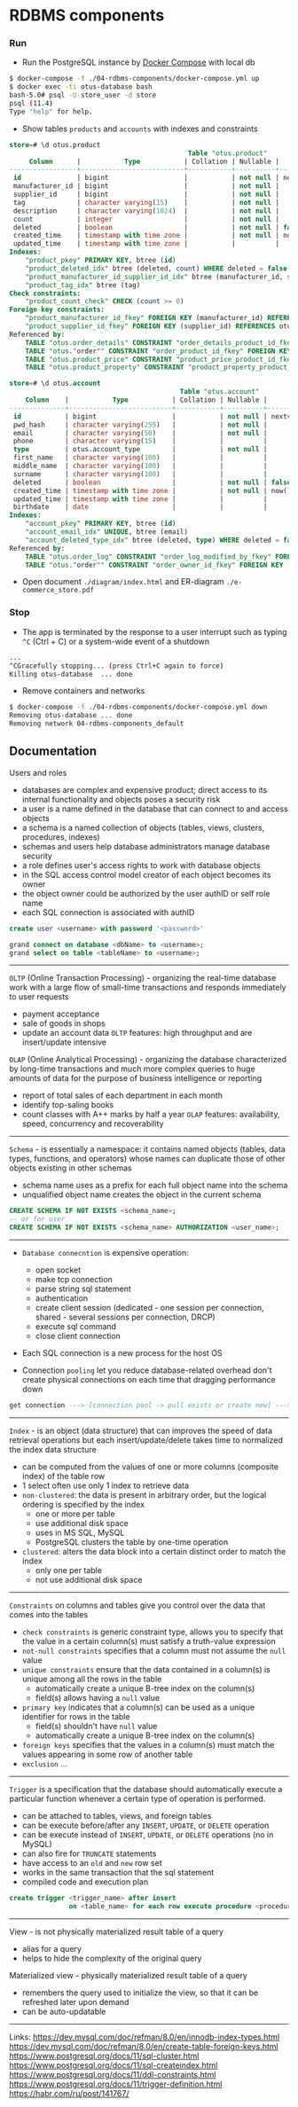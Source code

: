 RDBMS components
=======

### Run

 - Run the PostgreSQL instance by [Docker Compose](https://docs.docker.com/compose/) with local db
```bash
$ docker-compose -f ./04-rdbms-components/docker-compose.yml up
$ docker exec -ti otus-database bash
bash-5.0# psql -U store_user -d store
psql (11.4)
Type "help" for help.
```

 - Show tables `products` and `accounts` with indexes and constraints
```sql
store=# \d otus.product
                                             Table "otus.product"
     Column      |           Type           | Collation | Nullable |                 Default
-----------------+--------------------------+-----------+----------+------------------------------------------
 id              | bigint                   |           | not null | nextval('otus.product_id_seq'::regclass)
 manufacturer_id | bigint                   |           | not null |
 supplier_id     | bigint                   |           | not null |
 tag             | character varying(15)    |           | not null |
 description     | character varying(1024)  |           | not null |
 count           | integer                  |           | not null |
 deleted         | boolean                  |           | not null | false
 created_time    | timestamp with time zone |           | not null | now()
 updated_time    | timestamp with time zone |           |          |
Indexes:
    "product_pkey" PRIMARY KEY, btree (id)
    "product_deleted_idx" btree (deleted, count) WHERE deleted = false AND count > 0
    "product_manufacturer_id_supplier_id_idx" btree (manufacturer_id, supplier_id)
    "product_tag_idx" btree (tag)
Check constraints:
    "product_count_check" CHECK (count >= 0)
Foreign-key constraints:
    "product_manufacturer_id_fkey" FOREIGN KEY (manufacturer_id) REFERENCES otus.manufacturer(id)
    "product_supplier_id_fkey" FOREIGN KEY (supplier_id) REFERENCES otus.supplier(id)
Referenced by:
    TABLE "otus.order_details" CONSTRAINT "order_details_product_id_fkey" FOREIGN KEY (product_id) REFERENCES otus.product(id)
    TABLE "otus."order"" CONSTRAINT "order_product_id_fkey" FOREIGN KEY (product_id) REFERENCES otus.product(id)
    TABLE "otus.product_price" CONSTRAINT "product_price_product_id_fkey" FOREIGN KEY (product_id) REFERENCES otus.product(id)
    TABLE "otus.product_property" CONSTRAINT "product_property_product_id_fkey" FOREIGN KEY (product_id) REFERENCES otus.product(id)

store=# \d otus.account
                                           Table "otus.account"
    Column    |           Type           | Collation | Nullable |                 Default
--------------+--------------------------+-----------+----------+------------------------------------------
 id           | bigint                   |           | not null | nextval('otus.account_id_seq'::regclass)
 pwd_hash     | character varying(255)   |           | not null |
 email        | character varying(50)    |           | not null |
 phone        | character varying(15)    |           |          |
 type         | otus.account_type        |           | not null |
 first_name   | character varying(100)   |           |          |
 middle_name  | character varying(100)   |           |          |
 surname      | character varying(100)   |           |          |
 deleted      | boolean                  |           | not null | false
 created_time | timestamp with time zone |           | not null | now()
 updated_time | timestamp with time zone |           |          |
 birthdate    | date                     |           |          |
Indexes:
    "account_pkey" PRIMARY KEY, btree (id)
    "account_email_idx" UNIQUE, btree (email)
    "account_deleted_type_idx" btree (deleted, type) WHERE deleted = false
Referenced by:
    TABLE "otus.order_log" CONSTRAINT "order_log_modified_by_fkey" FOREIGN KEY (modified_by) REFERENCES otus.account(id)
    TABLE "otus."order"" CONSTRAINT "order_owner_id_fkey" FOREIGN KEY (owner_id) REFERENCES otus.account(id)
```

 - Open document `./diagram/index.html` and ER-diagram `./e-commerce_store.pdf`

### Stop

 * The app is terminated by the response to a user interrupt such as typing `^C` (Ctrl + C) or a system-wide event of a shutdown
```bash
...
^CGracefully stopping... (press Ctrl+C again to force)
Killing otus-database  ... done
```

 * Remove containers and networks
```bash
$ docker-compose -f ./04-rdbms-components/docker-compose.yml down
Removing otus-database ... done
Removing network 04-rdbms-components_default
```


## Documentation

Users and roles

 - databases are complex and expensive product; direct access to its internal functionality and objects poses a security risk
 - a user is a name defined in the database that can connect to and access objects
 - a schema is a named collection of objects (tables, views, clusters, procedures, indexes)
 - schemas and users help database administrators manage database security
 - a role defines user's access rights to work with database objects
 - in the SQL access control model creator of each object becomes its owner
 - the object owner could be authorized by the user authID or self role name
 - each SQL connection is associated with authID

```sql
create user <username> with password '<password>'

grand connect on database <dbName> to <username>;
grand select on table <tableName> to <username>;
```


---
`OLTP` (Online Transaction Processing) - organizing the real-time database work with a large flow of small-time transactions and responds immediately to user requests
 - payment acceptance
 - sale of goods in shops
 - update an account data
`OLTP` features: high throughput and are insert/update intensive


`OLAP` (Online Analytical Processing) - organizing the database characterized by long-time transactions and much more complex queries to huge amounts of data for the purpose of business intelligence or reporting
 - report of total sales of each department in each month
 - identify top-saling books
 - count classes with A++ marks by half a year
`OLAP` features: availability, speed, concurrency and recoverability


---
`Schema` - is essentially a namespace: it contains named objects (tables, data types, functions, and operators) whose names can duplicate those of other objects existing in other schemas
 - schema name uses as a prefix for each full object name into the schema
 - unqualified object name creates the object in the current schema

```sql
CREATE SCHEMA IF NOT EXISTS <schema_name>;
-- or for user
CREATE SCHEMA IF NOT EXISTS <schema_name> AUTHORIZATION <user_name>;
```


---
 - `Database connecntion` is expensive operation:
   - open socket
   - make tcp connection
   - parse string sql statement
   - authentication
   - create client session (dedicated - one session per connection, shared - several sessions per connection, DRCP)
   - execute sql command
   - close client connection

 - Each SQL connection is a new process for the host OS
 - Connection `pooling` let you reduce database-related overhead don't create physical connections on each time that dragging performance down
```sql
get connection ---> [connection pool -> pull exists or create new] ---> execute sql statement ---> [close connection -> push to pool]
```


---
`Index` - is an object (data structure) that can improves the speed of data retrieval operations but each insert/update/delete takes time to normalized the index data structure

 - can be computed from the values of one or more columns (composite index) of the table row
 - 1 select often use only 1 index to retrieve data
 - `non-clustered`: the data is present in arbitrary order, but the logical ordering is specified by the index
   - one or more per table
   - use additional disk space
   - uses in MS SQL, MySQL
   - PostgreSQL clusters the table by one-time operation
 - `clustered`: alters the data block into a certain distinct order to match the index
   - only one per table
   - not use additional disk space


---
`Constraints` on columns and tables give you control over the data that comes into the tables
 - `check constraints` is generic constraint type, allows you to specify that the value in a certain column(s) must satisfy a truth-value expression
 - `not-null constraints` specifies that a column must not assume the `null` value
 - `unique constraints` ensure that the data contained in a column(s) is unique among all the rows in the table
   - automatically create a unique B-tree index on the column(s)
   - field(s) allows having a `null` value
- `primary key` indicates that a column(s) can be used as a unique identifier for rows in the table
  - field(s) shouldn't have `null` value
  - automatically create a unique B-tree index on the column(s)
- `foreign keys` specifies that the values in a column(s) must match the values appearing in some row of another table
- `exclusion` ...


---
`Trigger` is a specification that the database should automatically execute a particular function whenever a certain type of operation is performed. 
 - can be attached to tables, views, and foreign tables
 - can be execute before/after any `INSERT`, `UPDATE`, or `DELETE` operation
 - can be execute instead of `INSERT`, `UPDATE`, or `DELETE` operations (no in MySQL)
 - can also fire for `TRUNCATE` statements
 - have access to an `old` and `new` row set
 - works in the same transaction that the sql statement
 - compiled code and execution plan

```sql
create trigger <trigger_name> after insert
               on <table_name> for each row execute procedure <procedure_name>();
```


---
View - is not physically materialized result table of a query
 - alias for a query
 - helps to hide the complexity of the original query

Materialized view - physically materialized result table of a query
 - remembers the query used to initialize the view, so that it can be refreshed later upon demand
 - can be auto-updatable


---
Links:
 https://dev.mysql.com/doc/refman/8.0/en/innodb-index-types.html
 https://dev.mysql.com/doc/refman/8.0/en/create-table-foreign-keys.html
 https://www.postgresql.org/docs/11/sql-cluster.html
 https://www.postgresql.org/docs/11/sql-createindex.html
 https://www.postgresql.org/docs/11/ddl-constraints.html
 https://www.postgresql.org/docs/11/trigger-definition.html
 https://habr.com/ru/post/141767/
